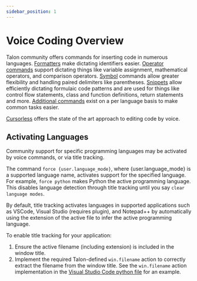 ```yaml
---
sidebar_position: 1
---
```


# Voice Coding Overview

Talon community offers commands for inserting code in numerous languages. [Formatters](formatters.md) make dictating identifiers easier. [Operator commands](operators.md) support dictating things like variable assignment, mathematical operators, and comparison operators. [Symbol](symbols.md) commands allow greater flexibility and handling paired delimiters like parentheses. [Snippets](snippets.md) allow efficiently dictating formulaic code patterns and are used for things like control flow statements, class and function definitions, return statements and more. [Additional commands](language-specific.md) exist on a per language basis to make common tasks easier.

[Cursorless](https://www.cursorless.org/docs/user/installation/) offers the state of the art approach to editing code by voice.

## Activating Languages

Community support for specific programming languages may be activated by voice commands, or via title tracking.

The command `force {user.language_mode}`, where \{user.language_mode\} is a supported language name, activates support for the specified language. For example, `force python` makes Python the active programming language. This disables language detection through title tracking until you say `clear language modes`.

By default, title tracking activates languages in supported applications such as VSCode, Visual Studio (requires plugin), and Notepad++ by automatically using the extension of the active file to infer the active programming language.

To enable title tracking for your application:

1. Ensure the active filename (including extension) is included in the window title.
2. Implement the required Talon-defined `win.filename` action to correctly extract the filename from the window title. See the `win.filename` action implementation in the [Visual Studio Code python file](https://github.com/talonhub/community/blob/7bab2d1e3a4548fafbd5a2a4612b021c3a10d926/apps/vscode/vscode.py#L186) for an example.
